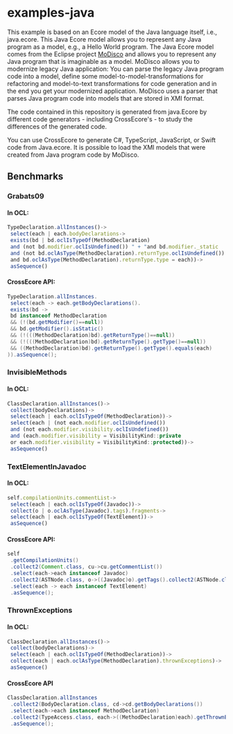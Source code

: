 # examples-java

This example is based on an Ecore model of the Java language itself, i.e., java.ecore.
This Java Ecore model allows you to represent any Java program as a model, e.g., a Hello World program.
The Java Ecore model comes from the Eclipse project [MoDisco](https://www.eclipse.org/MoDisco/) and allows you to represent any Java program that is imaginable as a model.
MoDisco allows you to modernize legacy Java application: You can parse the legacy Java program code into a model, define some model-to-model-transformations for refactoring and model-to-text transformations for code generation and in the end you get your modernized application.
MoDisco uses a parser that parses Java program code into models that are stored in XMI format.

The code contained in this repository is generated from java.Ecore by different code generators - including CrossEcore's - to study the differences of the generated code.

You can use CrossEcore to generate C#, TypeScript, JavaScript, or Swift code from Java.ecore.
It is possible to load the XMI models that were created from Java program code by MoDisco.

## Benchmarks

### Grabats09
#### In OCL:
```javascript
TypeDeclaration.allInstances()->
 select(each | each.bodyDeclarations->
 exists(bd | bd.oclIsTypeOf(MethodDeclaration) 
 and (not bd.modifier.oclIsUndefined()) " + "and bd.modifier._static 
 and (not bd.oclAsType(MethodDeclaration).returnType.oclIsUndefined())
 and bd.oclAsType(MethodDeclaration).returnType.type = each))->
 asSequence()
```
#### CrossEcore API:
```java
TypeDeclaration.allInstances.
 select(each -> each.getBodyDeclarations().
 exists(bd -> 
 bd instanceof MethodDeclaration
 && (!(bd.getModifier()==null))
 && bd.getModifier().isStatic()
 && (!(((MethodDeclaration)bd).getReturnType()==null))
 && (!(((MethodDeclaration)bd).getReturnType().getType()==null))
 && ((MethodDeclaration)bd).getReturnType().getType().equals(each)
)).asSequence();
```

### InvisibleMethods
#### In OCL:
```javascript
ClassDeclaration.allInstances()->
 collect(bodyDeclarations)->
 select(each | each.oclIsTypeOf(MethodDeclaration))->
 select(each | (not each.modifier.oclIsUndefined()) 
 and (not each.modifier.visibility.oclIsUndefined()) 
 and (each.modifier.visibility = VisibilityKind::private 
 or each.modifier.visibility = VisibilityKind::protected))->
 asSequence()
```


### TextElementInJavadoc
#### In OCL:
```javascript
self.compilationUnits.commentList->
 select(each | each.oclIsTypeOf(Javadoc))->
 collect(o | o.oclAsType(Javadoc).tags).fragments->
 select(each | each.oclIsTypeOf(TextElement))->
 asSequence()
```
#### CrossEcore API:
```java
self
 .getCompilationUnits()
 .collect2(Comment.class, cu->cu.getCommentList())
 .select(each->each instanceof Javadoc)
 .collect2(ASTNode.class, o->((Javadoc)o).getTags().collect2(ASTNode.class, t->t.getFragments()))
 .select(each -> each instanceof TextElement)
 .asSequence();
```

### ThrownExceptions
#### In OCL:
```javascript
ClassDeclaration.allInstances()->
 collect(bodyDeclarations)->
 select(each | each.oclIsTypeOf(MethodDeclaration))->
 collect(each | each.oclAsType(MethodDeclaration).thrownExceptions)->
 asSequence()
```

#### CrossEcore API
```java
ClassDeclaration.allInstances
 .collect2(BodyDeclaration.class, cd->cd.getBodyDeclarations())
 .select(each->each instanceof MethodDeclaration)
 .collect2(TypeAccess.class, each->((MethodDeclaration)each).getThrownExceptions())
 .asSequence();
```  

  





